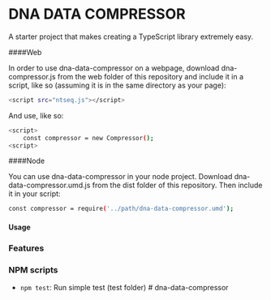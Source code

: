 # DNA DATA COMPRESSOR

A starter project that makes creating a TypeScript library extremely easy.



####Web

In order to use dna-data-compressor on a webpage, download dna-compressor.js from the web folder of this repository and include it in a script, like so (assuming it is in the same directory as your page):
```bash
<script src="ntseq.js"></script>
```

And use, like so:
```bash
<script>
	const compressor = new Compressor();
<script>
```
  

####Node

You can use dna-data-compressor in your node project. Download dna-data-compressor.umd.js from the dist folder of this repository. Then include it in your script:
```bash
const compressor = require('../path/dna-data-compressor.umd');
```

#### Usage


### Features

### NPM scripts

 - `npm test`: Run simple test (test folder)
#   d n a - d a t a - c o m p r e s s o r  
 
